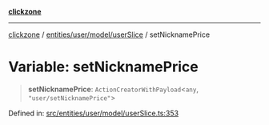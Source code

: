 [**clickzone**](../../../../../README.md)

***

[clickzone](../../../../../README.md) / [entities/user/model/userSlice](../README.md) / setNicknamePrice

# Variable: setNicknamePrice

> **setNicknamePrice**: `ActionCreatorWithPayload`\<`any`, `"user/setNicknamePrice"`\>

Defined in: [src/entities/user/model/userSlice.ts:353](https://github.com/MaximBri/ClickZone/blob/20f3f0d061a7c50a96ed5bba64acbc325a456072/client/src/entities/user/model/userSlice.ts#L353)
